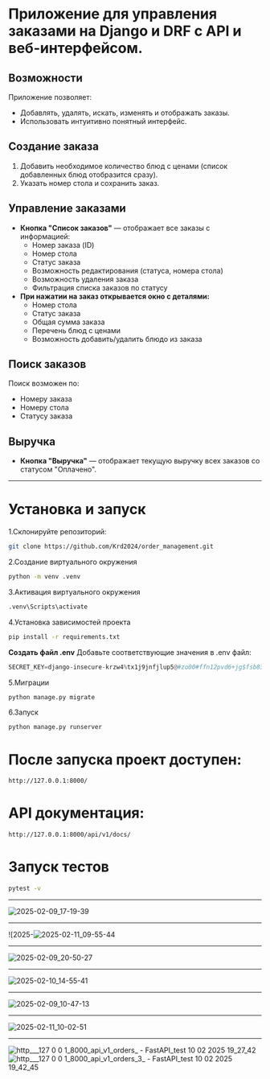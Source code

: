 # Приложение для управления заказами на Django и DRF с API и веб-интерфейсом.

## Возможности
Приложение позволяет:
- Добавлять, удалять, искать, изменять и отображать заказы.
- Использовать интуитивно понятный интерфейс.

## Создание заказа
1. Добавить необходимое количество блюд с ценами (список добавленных блюд отобразится сразу).
2. Указать номер стола и сохранить заказ.

## Управление заказами
- **Кнопка "Список заказов"** — отображает все заказы с информацией:
  - Номер заказа (ID)
  - Номер стола
  - Статус заказа
  - Возможность редактирования (статуса, номера стола)
  - Возможность удаления заказа
  - Фильтрация списка заказов по статусу
- **При нажатии на заказ открывается окно с деталями:**
  - Номер стола
  - Статус заказа
  - Общая сумма заказа
  - Перечень блюд с ценами
  - Возможность добавить/удалить блюдо из заказа

## Поиск заказов
Поиск возможен по:
- Номеру заказа
- Номеру стола
- Статусу заказа

## Выручка
- **Кнопка "Выручка"** — отображает текущую выручку всех заказов со статусом "Оплачено".

---
# Установка и запуск

1.Склонируйте репозиторий:
   ```bash
git clone https://github.com/Krd2024/order_management.git
```
2.Создание виртуального окружения
```bash
python -m venv .venv
```
3.Активация виртуального окружения
```bash
.venv\Scripts\activate
```
4.Установка зависимостей проекта
```bash
pip install -r requirements.txt
```

**Создать файл .env**
Добавьте соответствующие значения в .env файл:
```python
SECRET_KEY=django-insecure-krzw4%tx1j9jnfjlup5@#zo00#ffn12pvd6+jg$fsb831o%5a0
```
5.Миграции
```bash
python manage.py migrate
```
6.Запуск
```bash
python manage.py runserver
```
# После запуска проект доступен:
```bash
http://127.0.0.1:8000/
```

# API документация:
```bash
http://127.0.0.1:8000/api/v1/docs/
```
# Запуск тестов
```bash
pytest -v
```
---

![2025-02-09_17-19-39](https://github.com/user-attachments/assets/c211f0dc-7765-420d-9e28-f092cfe2486b)

---
![2025-![2025-02-11_09-55-44](https://github.com/user-attachments/assets/9d934647-bd1e-4fa6-beb3-e15ecc33f9ac)

---
![2025-02-09_20-50-27](https://github.com/user-attachments/assets/0f78e4db-353f-460d-b95a-fb9cea0bec8d)

---
![2025-02-10_14-55-41](https://github.com/user-attachments/assets/82501b80-8e32-4ecf-93e8-34ec5d3d3c5d)

---
![2025-02-09_10-47-13](https://github.com/user-attachments/assets/f28033ca-f920-480e-b65b-ca7d24cae1c8)

---
![2025-02-11_10-02-51](https://github.com/user-attachments/assets/452dbbfd-c0cb-4edd-966c-2cbc32e1b8e5)

---
![http___127 0 0 1_8000_api_v1_orders_ - FastAPI_test 10 02 2025 19_27_42](https://github.com/user-attachments/assets/f33eb80c-786b-41b3-8a22-39fb45f30cea)
![http___127 0 0 1_8000_api_v1_orders_3_ - FastAPI_test 10 02 2025 19_42_45](https://github.com/user-attachments/assets/0d94025f-1ee6-4435-9186-8c3c7a5e44b4)
